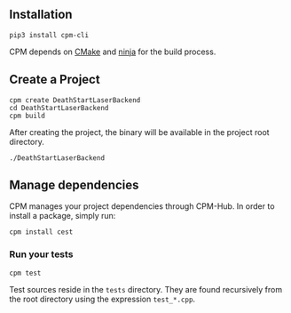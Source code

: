 ## Installation

```
pip3 install cpm-cli
```

CPM depends on [CMake](https://cmake.org/) and [ninja](https://ninja-build.org/) for the build process.

## Create a Project

```
cpm create DeathStartLaserBackend
cd DeathStartLaserBackend
cpm build
```

After creating the project, the binary will be available in the project root directory. 

```
./DeathStartLaserBackend
```

## Manage dependencies

CPM manages your project dependencies through CPM-Hub. In order to install a package, simply run:

```
cpm install cest
```

### Run your tests

```
cpm test
```

Test sources reside in the `tests` directory. They are found recursively from the root directory
 using the expression `test_*.cpp`.
